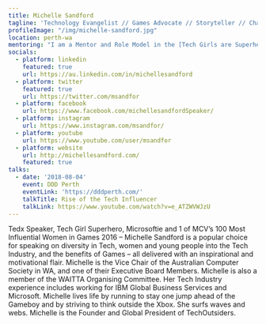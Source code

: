 ```yaml
---
title: Michelle Sandford
tagline: 'Technology Evangelist // Games Advocate // Storyteller // Chairman'
profileImage: "/img/michelle-sandford.jpg"
location: perth-wa
mentoring: "I am a Mentor and Role Model in the [Tech Girls are Superheroes](http:/www.techgirlsaresuperheroes.org/) Program. I actively encourage young women and girls to pursue careers in tech and STEM.\r"
socials:
  - platform: linkedin
    featured: true
    url: https://au.linkedin.com/in/michellesandford
  - platform: twitter
    featured: true
    url: https://twitter.com/msandfor
  - platform: facebook
    url: https://www.facebook.com/michellesandfordSpeaker/
  - platform: instagram
    url: https://www.instagram.com/msandfor/
  - platform: youtube
    url: https://www.youtube.com/user/msandfor
  - platform: website
    url: http://michellesandford.com/
    featured: true
talks:
  - date: '2018-08-04'
    event: DDD Perth
    eventLink: 'https://dddperth.com/'
    talkTitle: Rise of the Tech Influencer
    talkLink: https://www.youtube.com/watch?v=e_ATZWVWJzU
---
```

Tedx Speaker, Tech Girl Superhero, Microsoftie and 1 of MCV’s 100 Most Influential Women in Games 2016 – Michelle Sandford is a popular choice for speaking on diversity in Tech, women and young people into the Tech Industry, and the benefits of Games – all delivered with an inspirational and motivational flair. Michelle is the Vice Chair of the Australian Computer Society in WA, and one of their Executive Board Members. Michelle is also a member of the WAITTA Organising Committee. Her Tech Industry experience includes working for IBM Global Business Services and Microsoft.  Michelle lives life by running to stay one jump ahead of the Gameboy and by striving to think outside the Xbox. She surfs waves and webs. Michelle is the Founder and Global President of TechOutsiders.